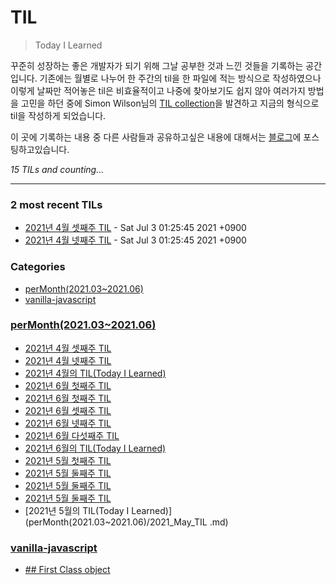 # TIL
> Today I Learned

꾸준히 성장하는 좋은 개발자가 되기 위해 그날 공부한 것과 느낀 것들을 기록하는 공간입니다.
기존에는 월별로 나누어 한 주간의 til을 한 파일에 적는 방식으로 작성하였으나
이렇게 날짜만 적어놓은 til은 비효율적이고 나중에 찾아보기도 쉽지 않아 여러가지 방법을 고민을 하던 중에
Simon Wilson님의 [TIL collection][2]을 발견하고 지금의 형식으로 til을 작성하게 되었습니다.

이 곳에 기록하는 내용 중 다른 사람들과 공유하고싶은 내용에 대해서는 [블로그][1]에 포스팅하고있습니다.


_15 TILs and counting..._

---

### 2 most recent TILs

- [2021년 4월 셋째주 TIL](perMonth(2021.03~2021.06)/2021_April_3rd_week.md) - Sat Jul 3 01:25:45 2021 +0900
- [2021년 4월 넷째주 TIL](perMonth(2021.03~2021.06)/2021_April_4rd_week.md) - Sat Jul 3 01:25:45 2021 +0900

### Categories

- [perMonth(2021.03~2021.06)](#perMonth(2021.03~2021.06))
- [vanilla-javascript](#vanilla-javascript)

### [perMonth(2021.03~2021.06)](#perMonth(2021.03~2021.06))
- [2021년 4월 셋째주 TIL](perMonth(2021.03~2021.06)/2021_April_3rd_week.md)
- [2021년 4월 넷째주 TIL](perMonth(2021.03~2021.06)/2021_April_4rd_week.md)
- [2021년 4월의 TIL(Today I Learned)](perMonth(2021.03~2021.06)/2021_April_TIL.md)
- [2021년 6월 첫째주 TIL](perMonth(2021.03~2021.06)/2021_June_1st_week.md)
- [2021년 6월 첫째주 TIL](perMonth(2021.03~2021.06)/2021_June_2nd_week.md)
- [2021년 6월 셋째주 TIL](perMonth(2021.03~2021.06)/2021_June_3th_week.md)
- [2021년 6월  넷째주 TIL](perMonth(2021.03~2021.06)/2021_June_4th_week.md)
- [2021년 6월  다섯째주 TIL](perMonth(2021.03~2021.06)/2021_June_5th_week.md)
- [2021년 6월의 TIL(Today I Learned)](perMonth(2021.03~2021.06)/2021_June_TIL.md)
- [2021년 5월 첫째주 TIL](perMonth(2021.03~2021.06)/2021_May_1st_week.md)
- [2021년 5월 둘째주 TIL](perMonth(2021.03~2021.06)/2021_May_2nd_week.md)
- [2021년 5월 둘째주 TIL](perMonth(2021.03~2021.06)/2021_May_3th_week.md)
- [2021년 5월 둘째주 TIL](perMonth(2021.03~2021.06)/2021_May_4th_week.md)
- [2021년 5월의 TIL(Today I Learned)](perMonth(2021.03~2021.06)/2021_May_TIL .md)

### [vanilla-javascript](#vanilla-javascript)
- [## First Class object](vanilla-javascript/first-class-object.md)

[1]: https://euncoding.tistory.com/
[2]: https://github.com/jbranchaud/til

